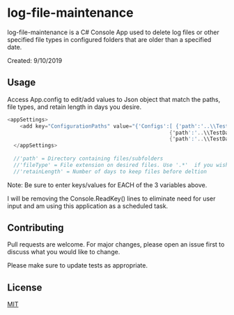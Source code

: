 # log-file-maintenance

log-file-maintenance is a C# Console App used to delete log files or other specified file types in configured folders that are older than a specified date.

Created: 9/10/2019

## Usage

Access App.config to edit/add values to Json object that match the paths, file types, and retain length in days you desire.

 

```C#
<appSettings>
    <add key="ConfigurationPaths" value="{'Configs':[ {'path':'..\\TestData\\Example Folder 1', 'fileType': '.log', 'retainLength': 15 },
                                                    {'path':'..\\TestData\\Example Folder 2', 'fileType': '.log', 'retainLength': 10 },
                                                    {'path':'..\\TestData\\Example Folder 3', 'fileType': '.log', 'retainLength': 7 } ]}"/>
  </appSettings>
  
  //'path' = Directory containing files/subfolders
  //'fileType' = File extension on desired files. Use '.*'  if you wish to clean up files of all types
  //'retainLength' = Number of days to keep files before deltion
```
Note: Be sure to enter keys/values for EACH of the 3 variables above.

I will be removing the Console.ReadKey() lines to eliminate need for user input and am using this application as a scheduled task.

## Contributing
Pull requests are welcome. For major changes, please open an issue first to discuss what you would like to change.

Please make sure to update tests as appropriate.

## License
[MIT](https://choosealicense.com/licenses/mit/)
